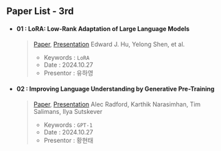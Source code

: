 ## Paper List - 3rd

- #### 01 : LoRA: Low-Rank Adaptation of Large Language Models
  > [Paper](https://arxiv.org/abs/2106.09685), [Presentation]()
  > Edward J. Hu, Yelong Shen, et al.
  >
  > - Keywords : `LoRA`
  > - Date : 2024.10.27
  > - Presentor : 유하영

- #### 02 : Improving Language Understanding by Generative Pre-Training
  > [Paper](https://www.mikecaptain.com/resources/pdf/GPT-1.pdf), [Presentation](https://github.com/NLP-Study-JAPPU/Basic-Course/blob/main/Presentations/GPT-1_%E1%84%92%E1%85%AA%E1%86%BC%E1%84%92%E1%85%A7%E1%86%AB%E1%84%90%E1%85%A2.pdf)
  > Alec Radford, Karthik Narasimhan, Tim Salimans, Ilya Sutskever
  >
  > - Keywords : `GPT-1`
  > - Date : 2024.10.27
  > - Presentor : 황현태
